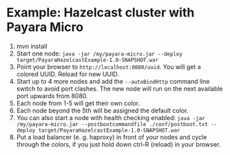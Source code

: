 # Example: Hazelcast cluster with Payara Micro

1. mvn install
2. Start one node: `java -jar /my/payara-micro.jar --deploy target/PayaraHazelcastExample-1.0-SNAPSHOT.war`
3. Point your browser to `http://localhost:8080/uuid`. You will get a colored UUID. Reload for new UUID.
4. Start up to 4 more nodes and add the `--autoBindHttp` command line switch to avoid port clashes. The new node will run on the next available port upwards from 8080.
5. Each node from 1-5 will get their own color.
6. Each node beyond the 5th will be assigned the default color.
7. You can also start a node with health checking enabled: `java -jar /my/payara-micro.jar --postbootcommandfile ./conf/postboot.txt --deploy target/PayaraHazelcastExample-1.0-SNAPSHOT.war`
8. Put a load balancer (e. g. haproxy) in front of your nodes and cycle through the colors, if you just hold down ctrl-R (reload) in your browser.
